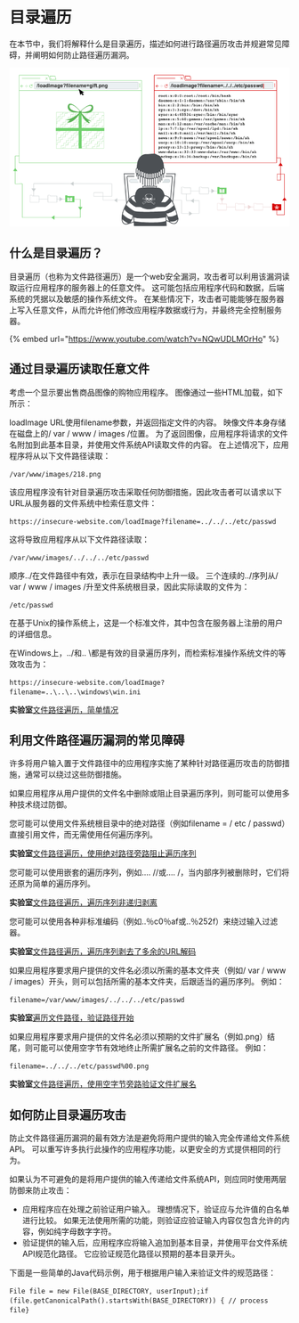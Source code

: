 # 目录遍历

在本节中，我们将解释什么是目录遍历，描述如何进行路径遍历攻击并规避常见障碍，并阐明如何防止路径遍历漏洞。

![](../.gitbook/assets/image%20%2814%29.png)

## 什么是目录遍历？

目录遍历（也称为文件路径遍历）是一个web安全漏洞，攻击者可以利用该漏洞读取运行应用程序的服务器上的任意文件。 这可能包括应用程序代码和数据，后端系统的凭据以及敏感的操作系统文件。 在某些情况下，攻击者可能能够在服务器上写入任意文件，从而允许他们修改应用程序数据或行为，并最终完全控制服务器。

{% embed url="https://www.youtube.com/watch?v=NQwUDLMOrHo" %}

## 通过目录遍历读取任意文件

考虑一个显示要出售商品图像的购物应用程序。 图像通过一些HTML加载，如下所示：

loadImage URL使用filename参数，并返回指定文件的内容。 映像文件本身存储在磁盘上的/ var / www / images /位置。 为了返回图像，应用程序将请求的文件名附加到此基本目录，并使用文件系统API读取文件的内容。 在上述情况下，应用程序将从以下文件路径读取：

`/var/www/images/218.png`

该应用程序没有针对目录遍历攻击采取任何防御措施，因此攻击者可以请求以下URL从服务器的文件系统中检索任意文件：

`https://insecure-website.com/loadImage?filename=../../../etc/passwd`

这将导致应用程序从以下文件路径读取：

`/var/www/images/../../../etc/passwd`

顺序../在文件路径中有效，表示在目录结构中上升一级。 三个连续的../序列从/ var / www / images /升至文件系统根目录，因此实际读取的文件为：

`/etc/passwd`

在基于Unix的操作系统上，这是一个标准文件，其中包含在服务器上注册的用户的详细信息。

在Windows上，../和.. \都是有效的目录遍历序列，而检索标准操作系统文件的等效攻击为：

`https://insecure-website.com/loadImage?filename=..\..\..\windows\win.ini`

**实验室**[文件路径遍历，简单情况](javascript:;)

## 利用文件路径遍历漏洞的常见障碍

许多将用户输入置于文件路径中的应用程序实施了某种针对路径遍历攻击的防御措施，通常可以绕过这些防御措施。

如果应用程序从用户提供的文件名中删除或阻止目录遍历序列，则可能可以使用多种技术绕过防御。

您可能可以使用文件系统根目录中的绝对路径（例如filename = / etc / passwd）直接引用文件，而无需使用任何遍历序列。

**实验室**[文件路径遍历，使用绝对路径旁路阻止遍历序列](javascript:;)

您可能可以使用嵌套的遍历序列，例如.... //或....  /，当内部序列被删除时，它们将还原为简单的遍历序列。

**实验室**[文件路径遍历，遍历序列非递归剥离](javascript:;)

您可能可以使用各种非标准编码（例如..％c0％af或..％252f）来绕过输入过滤器。

**实验室**[文件路径遍历，遍历序列剥去了多余的URL解码](javascript:;)

如果应用程序要求用户提供的文件名必须以所需的基本文件夹（例如/ var / www / images）开头，则可以包括所需的基本文件夹，后跟适当的遍历序列。 例如：

`filename=/var/www/images/../../../etc/passwd`

**实验室**[遍历文件路径，验证路径开始](javascript:;)

如果应用程序要求用户提供的文件名必须以预期的文件扩展名（例如.png）结尾，则可能可以使用空字节有效地终止所需扩展名之前的文件路径。 例如：

`filename=../../../etc/passwd%00.png`

**实验室**[文件路径遍历，使用空字节旁路验证文件扩展名](javascript:;)

## 如何防止目录遍历攻击

防止文件路径遍历漏洞的最有效方法是避免将用户提供的输入完全传递给文件系统API。 可以重写许多执行此操作的应用程序功能，以更安全的方式提供相同的行为。

如果认为不可避免的是将用户提供的输入传递给文件系统API，则应同时使用两层防御来防止攻击：

* 应用程序应在处理之前验证用户输入。 理想情况下，验证应与允许值的白名单进行比较。 如果无法使用所需的功能，则验证应验证输入内容仅包含允许的内容，例如纯字母数字字符。
* 验证提供的输入后，应用程序应将输入追加到基本目录，并使用平台文件系统API规范化路径。 它应验证规范化路径以预期的基本目录开头。

下面是一些简单的Java代码示例，用于根据用户输入来验证文件的规范路径：

`File file = new File(BASE_DIRECTORY, userInput);if (file.getCanonicalPath().startsWith(BASE_DIRECTORY)) { // process file}`

